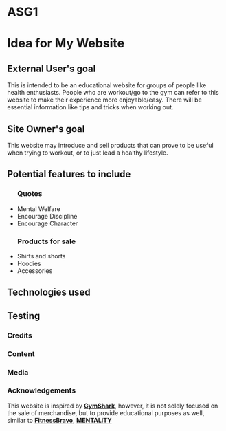 # ASG1

<h1>Idea for My Website</h1>

<h2>External User's goal</h2>
<p>
This is intended to be an educational website for groups of people like health enthusiasts.
People who are workout/go to the gym can refer to this website to make their experience more enjoyable/easy.
There will be essential information like tips and tricks when working out.
</p>

<h2>Site Owner's goal</h2>
<p>
This website may introduce and sell products that can prove to be useful when trying to workout, or to just lead a healthy lifestyle.
<p>

<h2>Potential features to include</h2>
  <ul>
  <h3>Quotes</h3>
  <li>Mental Welfare</li>
  <li>Encourage Discipline</li>
  <li>Encourage Character</li>

  <h3>Products for sale</h3>
  <li>Shirts and shorts</li>
  <li>Hoodies</li>
  <li>Accessories</li>

</ul>

<h2>Technologies used</h2>

<h2>Testing</h2>

<h3>Credits</h3>
<h3>Content</h3>

<h3>Media</h3>

<h3>Acknowledgements</h3>
<p>
This website is inspired by <b><a href="https://eu.gymshark.com/">GymShark</a></b>, however, it is not solely focused on the sale of merchandise, but to provide educational purposes as well, similar to <b><a href="https://www.fitnessbravo.sg/classes-build/?utm_source=google&utm_medium=search&utm_campaign=generic&utm_term=islandwide&gclid=Cj0KCQiAveebBhD_ARIsAFaAvrHj-gTDlqEEQQTDOHhwx-bvTu_zpo-Hbp_YqA1Kizv2LHgNEnagzqMaAiyOEALw_wcB">FitnessBravo</a></b>, <b><a href="https://mentality.com/">MENTALITY</a></b>
<p>
